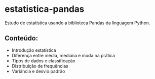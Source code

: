 # estatistica-pandas
Estudo de estatística usando a biblioteca Pandas da linguagem Python.

## Conteúdo:
* Introdução estatística
* Diferença entre média, mediana e moda na prática
* Tipos de dados e classificação
* Distribuição de frequências
* Variância e desvio padrão
